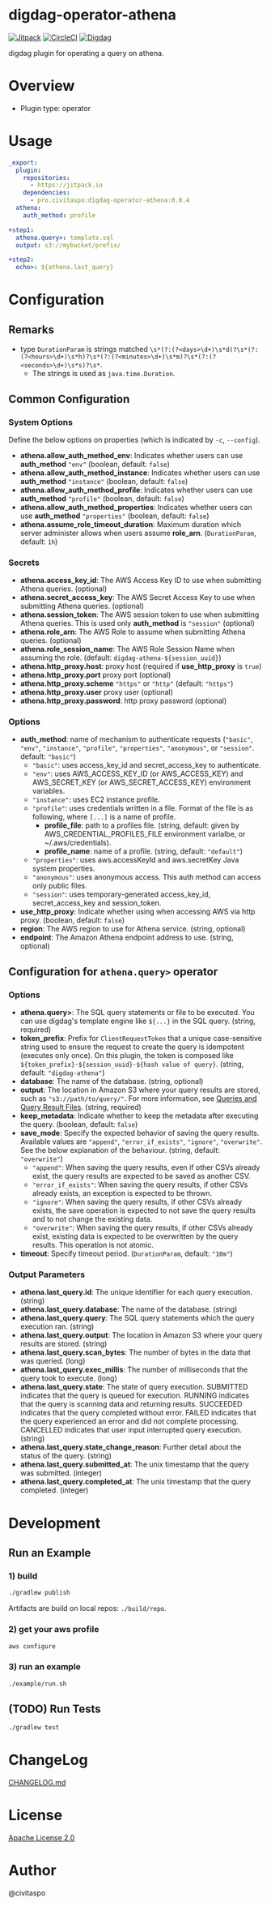 # digdag-operator-athena
[![Jitpack](https://jitpack.io/v/pro.civitaspo/digdag-operator-athena.svg)](https://jitpack.io/#pro.civitaspo/digdag-operator-athena) [![CircleCI](https://circleci.com/gh/civitaspo/digdag-operator-athena.svg?style=shield)](https://circleci.com/gh/civitaspo/digdag-operator-athena) [![Digdag](https://img.shields.io/badge/digdag-v0.9.27-brightgreen.svg)](https://github.com/treasure-data/digdag/releases/tag/v0.9.27)

digdag plugin for operating a query on athena.

# Overview

- Plugin type: operator

# Usage

```yaml
_export:
  plugin:
    repositories:
      - https://jitpack.io
    dependencies:
      - pro.civitaspo:digdag-operator-athena:0.0.4
  athena:
    auth_method: profile

+step1:
  athena.query>: template.sql
  output: s3://mybucket/prefix/

+step2:
  echo>: ${athena.last_query}

```

# Configuration

## Remarks

- type `DurationParam` is strings matched `\s*(?:(?<days>\d+)\s*d)?\s*(?:(?<hours>\d+)\s*h)?\s*(?:(?<minutes>\d+)\s*m)?\s*(?:(?<seconds>\d+)\s*s)?\s*`.
  - The strings is used as `java.time.Duration`.

## Common Configuration

### System Options

Define the below options on properties (which is indicated by `-c`, `--config`).

- **athena.allow_auth_method_env**: Indicates whether users can use **auth_method** `"env"` (boolean, default: `false`)
- **athena.allow_auth_method_instance**: Indicates whether users can use **auth_method** `"instance"` (boolean, default: `false`)
- **athena.allow_auth_method_profile**: Indicates whether users can use **auth_method** `"profile"` (boolean, default: `false`)
- **athena.allow_auth_method_properties**: Indicates whether users can use **auth_method** `"properties"` (boolean, default: `false`)
- **athena.assume_role_timeout_duration**: Maximum duration which server administer allows when users assume **role_arn**. (`DurationParam`, default: `1h`)

### Secrets

- **athena.access_key_id**: The AWS Access Key ID to use when submitting Athena queries. (optional)
- **athena.secret_access_key**: The AWS Secret Access Key to use when submitting Athena queries. (optional)
- **athena.session_token**: The AWS session token to use when submitting Athena queries. This is used only **auth_method** is `"session"` (optional)
- **athena.role_arn**: The AWS Role to assume when submitting Athena queries. (optional)
- **athena.role_session_name**: The AWS Role Session Name when assuming the role. (default: `digdag-athena-${session_uuid}`)
- **athena.http_proxy.host**: proxy host (required if **use_http_proxy** is `true`)
- **athena.http_proxy.port** proxy port (optional)
- **athena.http_proxy.scheme** `"https"` or `"http"` (default: `"https"`)
- **athena.http_proxy.user** proxy user (optional)
- **athena.http_proxy.password**: http proxy password (optional)

### Options

- **auth_method**: name of mechanism to authenticate requests (`"basic"`, `"env"`, `"instance"`, `"profile"`, `"properties"`, `"anonymous"`, or `"session"`. default: `"basic"`)
  - `"basic"`: uses access_key_id and secret_access_key to authenticate.
  - `"env"`: uses AWS_ACCESS_KEY_ID (or AWS_ACCESS_KEY) and AWS_SECRET_KEY (or AWS_SECRET_ACCESS_KEY) environment variables.
  - `"instance"`: uses EC2 instance profile.
  - `"profile"`: uses credentials written in a file. Format of the file is as following, where `[...]` is a name of profile.
    - **profile_file**: path to a profiles file. (string, default: given by AWS_CREDENTIAL_PROFILES_FILE environment varialbe, or ~/.aws/credentials).
    - **profile_name**: name of a profile. (string, default: `"default"`)
  - `"properties"`: uses aws.accessKeyId and aws.secretKey Java system properties.
  - `"anonymous"`: uses anonymous access. This auth method can access only public files.
  - `"session"`: uses temporary-generated access_key_id, secret_access_key and session_token.
- **use_http_proxy**: Indicate whether using when accessing AWS via http proxy. (boolean, default: `false`)
- **region**: The AWS region to use for Athena service. (string, optional)
- **endpoint**: The Amazon Athena endpoint address to use. (string, optional)

## Configuration for `athena.query>` operator

### Options

- **athena.query>**: The SQL query statements or file to be executed. You can use digdag's template engine like `${...}` in the SQL query. (string, required)
- **token_prefix**: Prefix for `ClientRequestToken` that a unique case-sensitive string used to ensure the request to create the query is idempotent (executes only once). On this plugin, the token is composed like `${token_prefix}-${session_uuid}-${hash value of query}`. (string, default: `"digdag-athena"`)
- **database**: The name of the database. (string, optional)
- **output**: The location in Amazon S3 where your query results are stored, such as `"s3://path/to/query/"`. For more information, see [Queries and Query Result Files](https://docs.aws.amazon.com/athena/latest/ug/querying.html). (string, required)
- **keep_metadata**: Indicate whether to keep the metadata after executing the query. (boolean, default: `false`)
- **save_mode**: Specify the expected behavior of saving the query results. Available values are `"append"`, `"error_if_exists"`, `"ignore"`, `"overwrite"`. See the below explanation of the behaviour. (string, default: `"overwrite"`)
  - `"append"`: When saving the query results, even if other CSVs already exist, the query results are expected to be saved as another CSV.
  - `"error_if_exists"`: When saving the query results, if other CSVs already exists, an exception is expected to be thrown.
  - `"ignore"`: When saving the query results, if other CSVs already exists, the save operation is expected to not save the query results and to not change the existing data.    
  - `"overwrite"`: When saving the query results, if other CSVs already exist, existing data is expected to be overwritten by the query results. This operation is not atomic.
- **timeout**: Specify timeout period. (`DurationParam`, default: `"10m"`)

### Output Parameters

- **athena.last_query.id**: The unique identifier for each query execution. (string)
- **athena.last_query.database**: The name of the database. (string)
- **athena.last_query.query**: The SQL query statements which the query execution ran. (string)
- **athena.last_query.output**: The location in Amazon S3 where your query results are stored. (string)
- **athena.last_query.scan_bytes**: The number of bytes in the data that was queried. (long)
- **athena.last_query.exec_millis**: The number of milliseconds that the query took to execute. (long)
- **athena.last_query.state**: The state of query execution. SUBMITTED indicates that the query is queued for execution. RUNNING indicates that the query is scanning data and returning results. SUCCEEDED indicates that the query completed without error. FAILED indicates that the query experienced an error and did not complete processing. CANCELLED indicates that user input interrupted query execution. (string)
- **athena.last_query.state_change_reason**: Further detail about the status of the query. (string)
- **athena.last_query.submitted_at**: The unix timestamp that the query was submitted. (integer)
- **athena.last_query.completed_at**: The unix timestamp that the query completed. (integer)


# Development

## Run an Example

### 1) build

```sh
./gradlew publish
```

Artifacts are build on local repos: `./build/repo`.

### 2) get your aws profile

```sh
aws configure
```

### 3) run an example

```sh
./example/run.sh
```

## (TODO) Run Tests

```sh
./gradlew test
```

# ChangeLog

[CHANGELOG.md](./CHANGELOG.md)

# License

[Apache License 2.0](./LICENSE.txt)

# Author

@civitaspo
